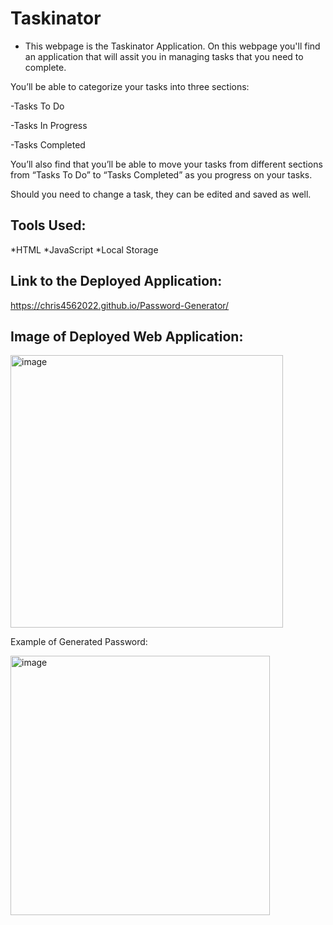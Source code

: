 # Taskinator


* This webpage is the Taskinator Application.  On this webpage you'll find an application that will assit you in managing tasks that you need to complete.

You’ll be able to categorize your tasks into three sections:

-Tasks To Do

-Tasks In Progress

-Tasks Completed


You’ll also find that you’ll be able to move your tasks from different sections from “Tasks To Do” to “Tasks Completed” as you progress on your tasks.

Should you need to change a task, they can be edited and saved as well.


Tools Used:
----------
*HTML
*JavaScript
*Local Storage
 
 Link to the Deployed Application:
 ----------------------------------
 
 
 https://chris4562022.github.io/Password-Generator/
 
 
 Image of Deployed Web Application:  
 -------------------------
 
 <img width="436" alt="image" src="https://user-images.githubusercontent.com/99276361/166319006-3763d892-9fba-4d92-8f9e-0dc94294d550.png">


 Example of Generated Password:  
 
 <img width="415" alt="image" src="https://user-images.githubusercontent.com/99276361/166319364-aa7a2a34-1e71-45e5-a2b5-ae5a8feb85bd.png">
